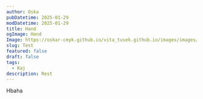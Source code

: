 ```yaml
---
author: Oska
pubDatetime: 2025-01-29
modDatetime: 2025-01-29
title: Hand
ogImage: Hand
Image: https://oskar-cmyk.github.io/vita_tusek.github.io/images/images/IMG_1985.jpeg
slug: Test
featured: false
draft: false
tags:
  - Kaj
description: Rest
---
```

Hbaha